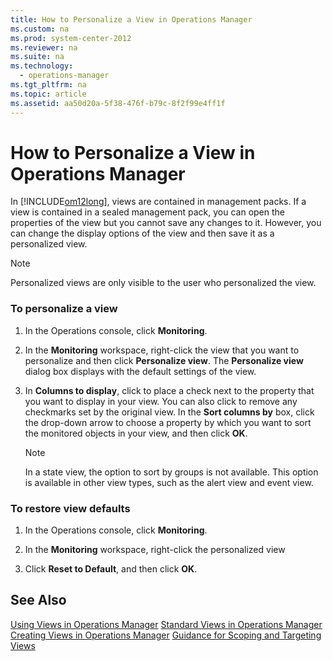 ```yaml
---
title: How to Personalize a View in Operations Manager
ms.custom: na
ms.prod: system-center-2012
ms.reviewer: na
ms.suite: na
ms.technology: 
  - operations-manager
ms.tgt_pltfrm: na
ms.topic: article
ms.assetid: aa50d20a-5f38-476f-b79c-8f2f99e4ff1f
---
```

# How to Personalize a View in Operations Manager
In [!INCLUDE[om12long](Token/om12long_md.md)], views are contained in management packs. If a view is contained in a sealed management pack, you can open the properties of the view but you cannot save any changes to it. However, you can change the display options of the view and then save it as a personalized view.

> [!NOTE]
> Personalized views are only visible to the user who personalized the view.

### To personalize a view

1.  In the Operations console, click **Monitoring**.

2.  In the **Monitoring** workspace, right\-click the view that you want to personalize and then click **Personalize view**. The **Personalize view** dialog box displays with the default settings of the view.

3.  In **Columns to display**, click to place a check next to the property that you want to display in your view. You can also click to remove any checkmarks set by the original view. In the **Sort columns by** box, click the drop\-down arrow to choose a property by which you want to sort the monitored objects in your view, and then click **OK**.

    > [!NOTE]
    > In a state view, the option to sort by groups is not available. This option is available in other view types, such as the alert view and event view.

### To restore view defaults

1.  In the Operations console, click **Monitoring**.

2.  In the **Monitoring** workspace, right\-click the personalized view

3.  Click **Reset to Default**, and then click **OK**.

## See Also
[Using Views in Operations Manager](Using-Views-in-Operations-Manager.md)
[Standard Views in Operations Manager](Standard-Views-in-Operations-Manager.md)
[Creating Views in Operations Manager](Creating-Views-in-Operations-Manager.md)
[Guidance for Scoping and Targeting Views](Guidance-for-Scoping-and-Targeting-Views.md)


